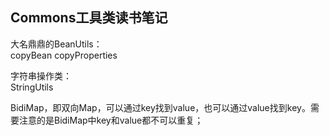 ## Commons工具类读书笔记

大名鼎鼎的BeanUtils：  
copyBean copyProperties 

字符串操作类：  
StringUtils 

BidiMap，即双向Map，可以通过key找到value，也可以通过value找到key。需要注意的是BidiMap中key和value都不可以重复；  
